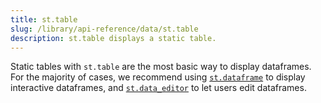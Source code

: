 ```yaml
---
title: st.table
slug: /library/api-reference/data/st.table
description: st.table displays a static table.
---
```


<Tip>

Static tables with `st.table` are the most basic way to display dataframes. For the majority of cases, we recommend using [`st.dataframe`](/library/api-reference/data/st.dataframe) to display interactive dataframes, and [`st.data_editor`](/library/api-reference/data/st.data_editor) to let users edit dataframes.

</Tip>

<Autofunction function="streamlit.table" />
